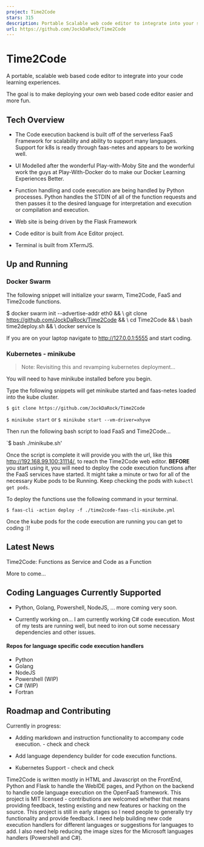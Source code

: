 ```yaml
---
project: Time2Code
stars: 315
description: Portable Scalable web code editor to integrate into your sites and learning experiences
url: https://github.com/JockDaRock/Time2Code
---
```


Time2Code
=========

A portable, scalable web based code editor to integrate into your code learning experiences.

The goal is to make deploying your own web based code editor easier and more fun.

Tech Overview
-------------

-   The Code execution backend is built off of the serverless FaaS Framework for scalability and ability to support many languages. Support for k8s is ready through faas-netes and appears to be working well.
    
-   UI Modelled after the wonderful Play-with-Moby Site and the wonderful work the guys at Play-With-Docker do to make our Docker Learning Experiences Better.
    
-   Function handling and code execution are being handled by Python processes. Python handles the STDIN of all of the function requests and then passes it to the desired language for interpretation and execution or compilation and execution.
    
-   Web site is being driven by the Flask Framework
    
-   Code editor is built from Ace Editor project.
    
-   Terminal is built from XTermJS.
    

Up and Running
--------------

### Docker Swarm

The following snippet will initialize your swarm, Time2Code, FaaS and Time2code functions.

$ docker swarm init --advertise-addr eth0 && \\
  git clone https://github.com/JockDaRock/Time2Code && \\
  cd Time2Code && \\
  bash time2deploy.sh && \\
  docker service ls

If you are on your laptop navigate to http://127.0.0.1:5555 and start coding.

### Kubernetes - minikube

> Note: Revisiting this and revamping kubernetes deployment...

You will need to have minikube installed before you begin.

Type the following snippets will get minikube started and faas-netes loaded into the kube cluster.

`$ git clone https://github.com/JockDaRock/Time2Code`

`$ minikube start` or `$ minikube start --vm-driver=xhyve`

Then run the following bash script to load FaaS and Time2Code...

\`$ bash ./minikube.sh'

Once the script is complete it will provide you with the url, like this http://192.168.99.100:31114/, to reach the Time2Code web editor. **BEFORE** you start using it, you will need to deploy the code execution functions after the FaaS services have started. It might take a minute or two for all of the necessary Kube pods to be Running. Keep checking the pods with `kubectl get pods`.

To deploy the functions use the following command in your terminal.

`$ faas-cli -action deploy -f ./time2code-faas-cli-minikube.yml`

Once the kube pods for the code execution are running you can get to coding :)!

Latest News
-----------

Time2Code: Functions as Service and Code as a Function

More to come...

Coding Languages Currently Supported
------------------------------------

-   Python, Golang, Powershell, NodeJS, ... more coming very soon.
    
-   Currently working on... I am currently working C# code execution. Most of my tests are running well, but need to iron out some necessary dependencies and other issues.
    

#### Repos for language specific code execution handlers

-   Python
-   Golang
-   NodeJS
-   Powershell (WIP)
-   C# (WIP)
-   Fortran

Roadmap and Contributing
------------------------

Currently in progress:

-   Adding markdown and instruction functionality to accompany code execution. - check and check
    
-   Add language dependency builder for code execution functions.
    
-   Kubernetes Support - check and check
    

Time2Code is written mostly in HTML and Javascript on the FrontEnd, Python and Flask to handle the WebIDE pages, and Python on the backend to handle code language execution on the OpenFaaS framework. This project is MIT licensed - contributions are welcomed whether that means providing feedback, testing existing and new features or hacking on the source. This project is still in early stages so I need people to generally try functionality and provide feedback. I need help building new code execution handlers for different languages or suggestions for languages to add. I also need help reducing the image sizes for the Microsoft languages handlers (Powershell and C#).
